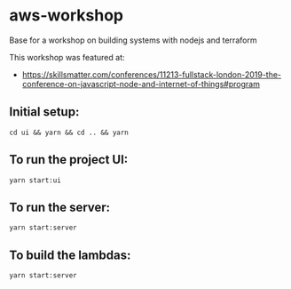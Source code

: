 # aws-workshop

Base for a workshop on building systems with nodejs and terraform

This workshop was featured at:

- https://skillsmatter.com/conferences/11213-fullstack-london-2019-the-conference-on-javascript-node-and-internet-of-things#program

## Initial setup:
```shell
cd ui && yarn && cd .. && yarn
```

## To run the project UI:
```shell
yarn start:ui
```

## To run the server:
```shell
yarn start:server
```

## To build the lambdas:
```shell
yarn start:server
```